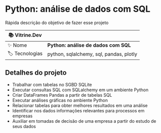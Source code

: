 # Python: análise de dados com SQL

Rápida descrição do objetivo de fazer esse projeto

| :books: Vitrine.Dev |     |
| -------------  | --- |
| :sparkles: Nome        | **Python: análise de dados com SQL**
| :label: Tecnologias | python, sqlalchemy, sql, pandas, plotly

## Detalhes do projeto

- Trabalhar com tabelas no SGBD SQLite
- Executar consultas SQL com SQLalchemy em um ambiente Python
- Criar DataFrames Pandas a partir de tabelas SQL
- Executar análises gráficas no ambiente Python
- Relacionar tabelas para obter melhores resultados em uma análise
- Identificar nos dados informações relevantes para processos em empresas
- Auxiliar em tomadas de decisão de uma empresa a partir do estudo de seus dados
